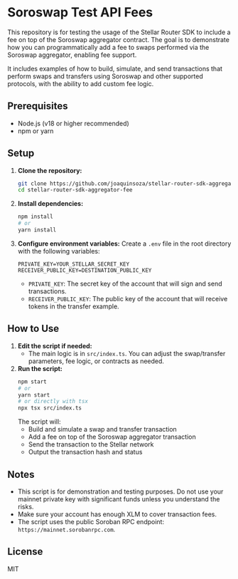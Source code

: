 # Soroswap Test API Fees

This repository is for testing the usage of the Stellar Router SDK to include a fee on top of the Soroswap aggregator contract. The goal is to demonstrate how you can programmatically add a fee to swaps performed via the Soroswap aggregator, enabling fee support.

It includes examples of how to build, simulate, and send transactions that perform swaps and transfers using Soroswap and other supported protocols, with the ability to add custom fee logic.

## Prerequisites
- Node.js (v18 or higher recommended)
- npm or yarn

## Setup
1. **Clone the repository:**
   ```sh
   git clone https://github.com/joaquinsoza/stellar-router-sdk-aggregator-fee.git
   cd stellar-router-sdk-aggregator-fee
   ```
2. **Install dependencies:**
   ```sh
   npm install
   # or
   yarn install
   ```
3. **Configure environment variables:**
   Create a `.env` file in the root directory with the following variables:
   ```env
   PRIVATE_KEY=YOUR_STELLAR_SECRET_KEY
   RECEIVER_PUBLIC_KEY=DESTINATION_PUBLIC_KEY
   ```
   - `PRIVATE_KEY`: The secret key of the account that will sign and send transactions.
   - `RECEIVER_PUBLIC_KEY`: The public key of the account that will receive tokens in the transfer example.

## How to Use
1. **Edit the script if needed:**
   - The main logic is in `src/index.ts`. You can adjust the swap/transfer parameters, fee logic, or contracts as needed.
2. **Run the script:**
   ```sh
   npm start
   # or
   yarn start
   # or directly with tsx
   npx tsx src/index.ts
   ```
   The script will:
   - Build and simulate a swap and transfer transaction
   - Add a fee on top of the Soroswap aggregator transaction
   - Send the transaction to the Stellar network
   - Output the transaction hash and status

## Notes
- This script is for demonstration and testing purposes. Do not use your mainnet private key with significant funds unless you understand the risks.
- Make sure your account has enough XLM to cover transaction fees.
- The script uses the public Soroban RPC endpoint: `https://mainnet.sorobanrpc.com`.

## License
MIT